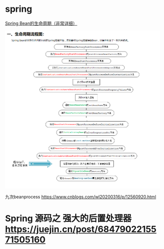 # spring

 [Spring Bean的生命周期（非常详细）](https://www.cnblogs.com/zrtqsk/p/3735273.html)

![image-20220105144315734](spring.assets/image-20220105144315734.png)





九次beanprocess https://www.cnblogs.com/wl20200316/p/12560920.html



# Spring 源码之 强大的后置处理器 https://juejin.cn/post/6847902215571505160